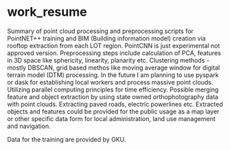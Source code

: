 # work_resume

Summary of point cloud processing and preprocessing scripts for PointNET++ training and BIM (Building information model) creation via rooftop extraction from each LOT region.
PointCNN is just experimental not approved version.
Preprocessing steps include calculation of PCA, features in 3D space like sphericity, linearity, planarity etc.
Clustering methods - mostly DBSCAN, grid based methos like moving  average window for digital terrain model (DTM) processing.
In the future I am planning to use pyspark or dask for establishing local workers and process massive point clouds. Utilizing parallel computing principles for time efficiency.
Possible merging feature and object extraction by using state owned orthophotography data with point clouds. Extracting paved roads, electric powerlines etc. Extracted objects and features could be provided for the public usage as a map layer or other specific data form for local administration, land use management and navigation.

Data for the training are provided by GKU.
